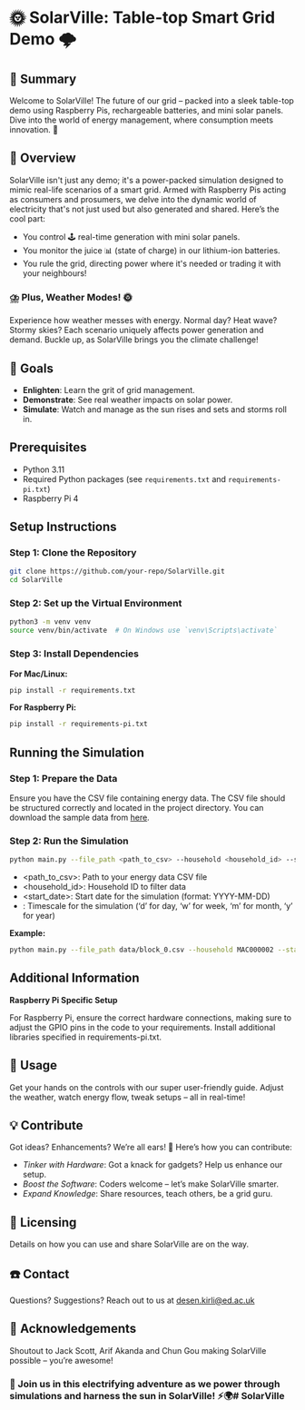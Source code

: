 # 🌞 SolarVille: Table-top Smart Grid Demo 🌩️

## 📄 Summary
Welcome to SolarVille! The future of our grid  – packed into a sleek table-top demo using Raspberry Pis, rechargeable batteries, and mini solar panels. Dive into the world of energy management, where consumption meets innovation. 🚀

## 🤖 Overview
SolarVille isn't just any demo; it's a power-packed simulation designed to mimic real-life scenarios of a smart grid. Armed with Raspberry Pis acting as consumers and prosumers, we delve into the dynamic world of electricity that's not just used but also generated and shared. Here’s the cool part:

- You control 🕹️ real-time generation with mini solar panels.
- You monitor the juice 📊 (state of charge) in our lithium-ion batteries.
- You rule the grid, directing power where it's needed or trading it with your neighbours!

### ⛈️ Plus, Weather Modes! 🌞
Experience how weather messes with energy. Normal day? Heat wave? Stormy skies? Each scenario uniquely affects power generation and demand. Buckle up, as SolarVille brings you the climate challenge!

## 🎯 Goals
- **Enlighten**: Learn the grit of grid management.
- **Demonstrate**: See real weather impacts on solar power.
- **Simulate**: Watch and manage as the sun rises and sets and storms roll in.

## Prerequisites
- Python 3.11
- Required Python packages (see `requirements.txt` and `requirements-pi.txt`)
- Raspberry Pi 4

## Setup Instructions

### Step 1: Clone the Repository
```sh
git clone https://github.com/your-repo/SolarVille.git
cd SolarVille
```
### Step 2: Set up the Virtual Environment
```sh
python3 -m venv venv
source venv/bin/activate  # On Windows use `venv\Scripts\activate`
```

### Step 3: Install Dependencies
**For Mac/Linux:**
```sh
pip install -r requirements.txt
```
**For Raspberry Pi:**
```sh
pip install -r requirements-pi.txt
```

## Running the Simulation

### Step 1: Prepare the Data

Ensure you have the CSV file containing energy data. The CSV file should be structured correctly and located in the project directory. You can download the sample data from [here](https://www.dropbox.com/scl/fi/q0bnffnh7ri5hrr19lzln/block_0.csv?rlkey=q57lpbt8csgphdeqta0m2n2yl&st=o1uxz728&dl=0).

### Step 2: Run the Simulation
```sh
python main.py --file_path <path_to_csv> --household <household_id> --start_date <start_date> --timescale <timescale>
```
- <path_to_csv>: Path to your energy data CSV file
- <household_id>: Household ID to filter data
- <start_date>: Start date for the simulation (format: YYYY-MM-DD)
- <timescale>: Timescale for the simulation (‘d’ for day, ‘w’ for week, ‘m’ for month, ‘y’ for year)

**Example:**
```sh
python main.py --file_path data/block_0.csv --household MAC000002 --start_date 2012-10-13 --timescale 'd'
```

## Additional Information

**Raspberry Pi Specific Setup**

For Raspberry Pi, ensure the correct hardware connections, making sure to adjust the GPIO pins in the code to your requirements. Install additional libraries specified in requirements-pi.txt.

## 🔄 Usage
Get your hands on the controls with our super user-friendly guide. Adjust the weather, watch energy flow, tweak setups – all in real-time!

## 💡 Contribute
Got ideas? Enhancements? We’re all ears! 💬 Here’s how you can contribute:

- *Tinker with Hardware*: Got a knack for gadgets? Help us enhance our setup.
- *Boost the Software*: Coders welcome – let’s make SolarVille smarter.
- *Expand Knowledge*: Share resources, teach others, be a grid guru.

## 📜 Licensing
Details on how you can use and share SolarVille are on the way.

## ☎️ Contact
Questions? Suggestions? Reach out to us at desen.kirli@ed.ac.uk

## 🙌 Acknowledgements
Shoutout to Jack Scott, Arif Akanda and Chun Gou making SolarVille possible – you’re awesome!

### 🚀 Join us in this electrifying adventure as we power through simulations and harness the sun in SolarVille! ⚡🌍# SolarVille
